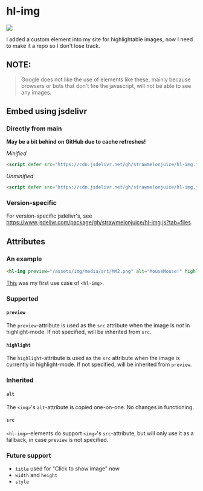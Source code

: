# hl-img
[![](https://data.jsdelivr.com/v1/package/gh/strawmelonjuice/hl-img.js/badge?style=rounded)](https://www.jsdelivr.com/package/gh/strawmelonjuice/hl-img.js)

I added a custom element into my site for highlightable images, now I need to make it a repo so I don't lose track.
## NOTE:
> Google does not like the use of elements like these, mainly because browsers or bots that don't fire the javascript, will not be able to see any images.

## Embed using jsdelivr
### Directly from main
**May be a bit behind on GitHub due to cache refreshes!**

_Minified_
```html
<script defer src="https://cdn.jsdelivr.net/gh/strawmelonjuice/hl-img.js@main/hl-img.min.js"></script>
```
_Unminified_
```html
<script defer src="https://cdn.jsdelivr.net/gh/strawmelonjuice/hl-img.js@main/hl-img.js"></script>
```
### Version-specific
For version-specific jsdelivr's, see <https://www.jsdelivr.com/package/gh/strawmelonjuice/hl-img.js?tab=files>.
## Attributes
### An example
```html
<hl-img preview="/assets/img/media/art/MM2.png" alt="MouseMouse!" highlight="/assets/img/media/art/MM2.webp"></hl-img>
```
[This](https://strawmelonjuice.com/blog?p=posts/art/mousemouse-3.2) was my first use case of `<hl-img>`.
### Supported
#### `preview`
The `preview`-attribute is used as the `src` attribute when the image is _not_ in highlight-mode. If not specified, will be inherited from `src`.
#### `highlight`
The `highlight`-attribute is used as the `src` attribute when the image is currently in highlight-mode. If not specified, will be inherited from `preview`.
### Inherited
#### `alt`
The `<img>`'s `alt`-attribute is copied one-on-one. No changes in functioning.
#### `src`
`<hl-img>`-elements do support `<img>`'s `src`-attribute, but will only use it as a fallback, in case `preview` is not specified.
### Future support
- ~~`title`~~ used for "Click to show image" now
- `width` and `height`
- `style`
